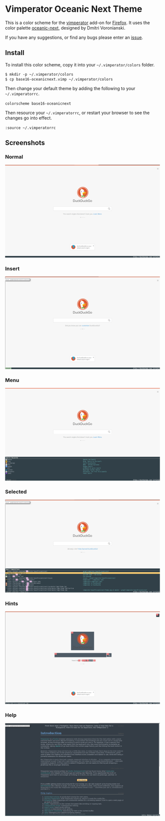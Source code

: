 # Vimperator Oceanic Next Theme

This is a color scheme for the
[vimperator](http://www.vimperator.org/vimperator/) add-on for
[Firefox](https://www.mozilla.org/en-US/firefox/new/). It uses the color
palette
[oceanic-next](https://github.com/voronianski/oceanic-next-color-scheme),
designed by Dmitri Voronianski.

If you have any suggestions, or find any bugs please enter an
[issue](https://github.com/gregf/vimperator-base16-oceanicnext/issues).

## Install

To install this color scheme, copy it into your `~/.vimperator/colors` folder.

``` 
$ mkdir -p ~/.vimperator/colors
$ cp base16-oceanicnext.vimp ~/.vimperator/colors
```

Then change your default theme by adding the following to your
`~/.vimperatorrc`.

`colorscheme base16-oceanicnext`

Then resource your `~/.vimperatorrc`, or restart your browser to see the
changes go into effect.

`:source ~/.vimperatorrc`


## Screenshots

### Normal

<img src="imgs/normal.png">

### Insert

<img src="imgs/insert.png">

### Menu

<img src="imgs/menu.png">

### Selected

<img src="imgs/selected.png">

### Hints

<img src="imgs/hints.png">

### Help

<img src="imgs/help.png">
